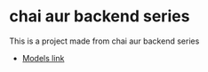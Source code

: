 # chai aur backend series 

This is a project made from chai aur backend series

- [Models link](https://app.eraser.io/workspace/9hxqW5pkvci8k60D3cy4?origin=share)
